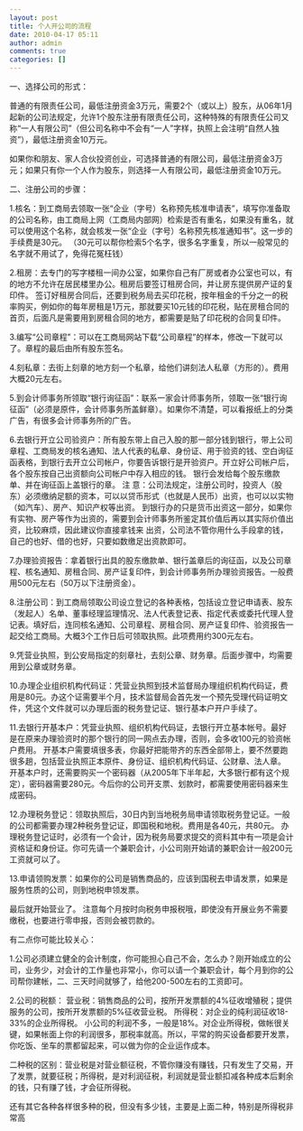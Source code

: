 ```yaml
---
layout: post
title: 个人开公司的流程
date: 2010-04-17 05:11
author: admin
comments: true
categories: []
---
```

一、选择公司的形式：


普通的有限责任公司，最低注册资金3万元，需要2个（或以上）股东，从06年1月起新的公司法规定，允许1个股东注册有限责任公司，这种特殊的有限责任公司又称“一人有限公司”（但公司名称中不会有“一人”字样，执照上会注明“自然人独资”），最低注册资金10万元。

如果你和朋友、家人合伙投资创业，可选择普通的有限公司，最低注册资金3万元；如果只有你一个人作为股东，则选择一人有限公司，最低注册资金10万元。


二、注册公司的步骤：

1.核名：到工商局去领取一张“企业（字号）名称预先核准申请表”，填写你准备取的公司名称，由工商局上网（工商局内部网）检索是否有重名，如果没有重名，就可以使用这个名称，就会核发一张“企业（字号）名称预先核准通知书”。这一步的手续费是30元。 （30元可以帮你检索5个名字，很多名字重复，所以一般常见的名字就不用试了，免得花冤枉钱）

2.租房：去专门的写字楼租一间办公室，如果你自己有厂房或者办公室也可以，有的地方不允许在居民楼里办公。租房后要签订租房合同，并让房东提供房产证的复印件。
签订好租房合同后，还要到税务局去买印花税，按年租金的千分之一的税率购买，例如你的每年房租是1万元，那就要买10元钱的印花税，贴在房租合同的首页，后面凡是需要用到房租合同的地方，都需要是贴了印花税的合同复印件。

3.编写“公司章程”：可以在工商局网站下载“公司章程”的样本，修改一下就可以了。章程的最后由所有股东签名。

4.刻私章：去街上刻章的地方刻一个私章，给他们讲刻法人私章（方形的）。费用大概20元左右。

5.到会计师事务所领取“银行询征函”：联系一家会计师事务所，领取一张“银行询征函”（必须是原件，会计师事务所盖鲜章）。如果你不清楚，可以看报纸上的分类广告，有很多会计师事务所的广告。

6.去银行开立公司验资户：所有股东带上自己入股的那一部分钱到银行，带上公司章程、工商局发的核名通知、法人代表的私章、身份证、用于验资的钱、空白询征函表格，到银行去开立公司帐户，你要告诉银行是开验资户。开立好公司帐户后，各个股东按自己出资额向公司帐户中存入相应的钱。
银行会发给每个股东缴款单、并在询征函上盖银行的章。
注 意：公司法规定，注册公司时，投资人（股东）必须缴纳足额的资本，可以以贷币形式（也就是人民币）出资，也可以以实物（如汽车）、房产、知识产权等出资。 到银行办的只是货币出资这一部分，如果你有实物、房产等作为出资的，需要到会计师事务所鉴定其价值后再以其实际价值出资，比较麻烦，因此建议你直接拿钱来 出资，公司法不管你用什么手段拿的钱，自己的也好、借的也好，只要如数缴足出资款即可。

7.办理验资报告：拿着银行出具的股东缴款单、银行盖章后的询征函，以及公司章程、核名通知、房租合同、房产证复印件，到会计师事务所办理验资报告。一般费用500元左右（50万以下注册资金）。

8.注册公司：到工商局领取公司设立登记的各种表格，包括设立登记申请表、股东（发起人）名单、董事经理监理情况、法人代表登记表、指定代表或委托代理人登记表。填好后，连同核名通知、公司章程、房租合同、房产证复印件、验资报告一起交给工商局。大概3个工作日后可领取执照。此项费用约300元左右。

9.凭营业执照，到公安局指定的刻章社，去刻公章、财务章。后面步骤中，均需要用到公章或财务章。

10.办理企业组织机构代码证：凭营业执照到技术监督局办理组织机构代码证，费用是80元。办这个证需要半个月，技术监督局会首先发一个预先受理代码证明文件，凭这个文件就可以办理后面的税务登记证、银行基本户开户手续了。

11.去银行开基本户：凭营业执照、组织机构代码证，去银行开立基本帐号。最好是在原来办理验资时的那个银行的同一网点去办理，否则，会多收100元的验资帐户费用。
开基本户需要填很多表，你最好把能带齐的东西全部带上，要不然要跑很多趟，包括营业执照正本原件、身份证、组织机构代码证、公财章、法人章。
开基本户时，还需要购买一个密码器（从2005年下半年起，大多银行都有这个规定），密码器需要280元。今后你的公司开支票、划款时，都需要使用密码器来生成密码。

12.办理税务登记：领取执照后，30日内到当地税务局申请领取税务登记证。一般的公司都需要办理2种税务登记证，即国税和地税。费用是各40元，共80元。
办理税务登记证时，必须有一个会计，因为税务局要求提交的资料其中有一项是会计资格证和身份证。你可先请一个兼职会计，小公司刚开始请的兼职会计一般200元工资就可以了。

13.申请领购发票：如果你的公司是销售商品的，应该到国税去申请发票，如果是服务性质的公司，则到地税申领发票。

最后就开始营业了。 注意每个月按时向税务申报税哦，即使没有开展业务不需要缴税，也要进行零申报，否则会被罚款的。


有二点你可能比较关心：

1.公司必须建立健全的会计制度，你可能担心自己不会，怎么办？刚开始成立的公司，业务少，对会计的工作量也非常小，你可以请一个兼职会计，每个月到你的公司帮你建帐，二、三天时间就够了，给他200-500左右的工资即可。

2.公司的税额：
营业税：销售商品的公司，按所开发票额的4%征收增殖税；提供服务的公司，按所开发票额的5%征收营业税。
所得税：对企业的纯利润征收18-33%的企业所得税。 小公司的利润不多，一般是18%。对企业所得税，做帐很关键，如果帐面上你的利润很多，那税率就高。所以，平常的购买设备都要开发票，你吃饭、坐车的票都留起来，可以做为你的企业运作成本。

二种税的区别：营业税是对营业额征税，不管你赚没有赚钱，只有发生了交易，开了发票，就要征税；所得税，是对利润征税，利润就是营业额扣减各种成本后剩余的钱，只有赚了钱，才会征所得税。

还有其它各种各样很多种的税，但没有多少钱，主要是上面二种，特别是所得税非常高
